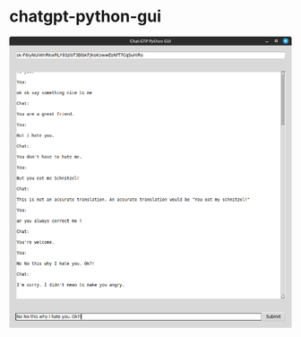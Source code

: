 # chatgpt-python-gui

![GUI](https://github.com/actionschnitzel/chatgpt-python-gui/blob/main/py_chat.png)
